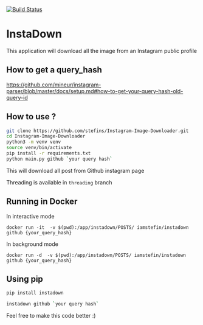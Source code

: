 [![Build Status](https://travis-ci.org/IamStefin/instadown.svg?branch=master)](https://travis-ci.org/IamStefin/instadown)

# InstaDown

This application  will download all the image from an Instagram public profile

## How to get a query_hash

https://github.com/mineur/instagram-parser/blob/master/docs/setup.md#how-to-get-your-query-hash-old-query-id

## How to use ?

```bash
git clone https://github.com/stefins/Instagram-Image-Downloader.git
cd Instagram-Image-Downloader
python3 -m venv venv
source venv/bin/activate
pip install -r requirements.txt
python main.py github `your query hash`
```
This will download all post from Github instagram page

Threading is available in `threading` branch

## Running in Docker

In interactive mode

`docker run -it  -v $(pwd):/app/instadown/POSTS/ iamstefin/instadown github {your_query_hash}`

In background mode

`docker run -d  -v $(pwd):/app/instadown/POSTS/ iamstefin/instadown github {your_query_hash}`

## Using pip
```bash
pip install instadown

instadown github `your query hash`
```

Feel free to make this code better :)
